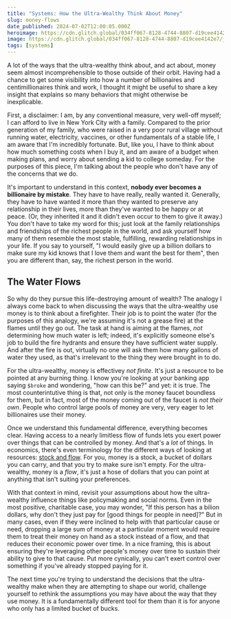 ```yaml
---
title: "Systems: How the Ultra-Wealthy Think About Money"
slug: money-flows
date_published: 2024-07-02T12:00:05.000Z
heroimage: https://cdn.glitch.global/034ff067-8128-4744-8807-d19cee4142e7/joshua-hoehne-ouPTL4-f_mg-unsplash.jpg?v=1719933428151
image: https://cdn.glitch.global/034ff067-8128-4744-8807-d19cee4142e7/joshua-hoehne-ouPTL4-f_mg-unsplash.jpg?v=1719933428151
tags: [systems]
---
```


A lot of the ways that the ultra-wealthy think about, and act about, money seem almost incomprehensible to those outside of their orbit. Having had a chance to get some visibility into how a number of billionaires and centimillionaires think and work, I thought it might be useful to share a key insight that explains so many behaviors that might otherwise be inexplicable.

First, a disclaimer: I am, by any conventional measure, very well-off myself; I can afford to live in New York City with a family. Compared to the prior generation of my family, who were raised in a very poor rural village without running water, electricity, vaccines, or other fundamentals of a stable life, I am aware that I'm incredibly fortunate. But, like you, I have to think about how much something costs when I buy it, and am aware of a budget when making plans, and worry about sending a kid to college someday. For the purposes of this piece, I'm talking about the people who don't have any of the concerns that we do.

It's important to understand in this context, **nobody ever becomes a billionaire by mistake**. They have to have really, really wanted it. Generally, they have to have wanted it more than they wanted to preserve any relationship in their lives, more than they've wanted to be happy or at peace. (Or, they inherited it and it didn't even occur to them to give it away.) You don't have to take my word for this; just look at the family relationships and friendships of the richest people in the world, and ask yourself how many of them resemble the most stable, fulfilling, rewarding relationships in your life. If you say to yourself, "I would easily give up a billion dollars to make sure my kid knows that I love them and want the best for them", then you are different than, say, the richest person in the world.

## The Water Flows

So why do they pursue this life-destroying amount of wealth? The analogy I always come back to when discussing the ways that the ultra-wealthy use money is to think about a firefighter. Their job is to point the water (for the purposes of this analogy, we're assuming it's not a grease fire) at the flames until they go out. The task at hand is aiming at the flames, _not_ determining how much water is left; indeed, it's explicitly someone else's job to build the fire hydrants and ensure they have sufficient water supply. And after the fire is out, virtually no one will ask them how many gallons of water they used, as that's irrelevant to the thing they were brought in to do.

For the ultra-wealthy, money is effectivey _not finite_. It's just a resource to be pointed at any burning thing. I know you're looking at your banking app saying <code>$broke</code> and wondering, "how can this be?" and yet: it is true. The most counterintutive thing is that, not only is the money faucet boundless for them, but in fact, most of the money coming out of the faucet is _not their own_. People who control large pools of money are very, very eager to let billionaires use their money. 

Once we understand this fundamental difference, everything becomes clear. Having access to a nearly limitless flow of funds lets you exert power over things that can be controlled by money. And that's a _lot_ of things. In economics, there's even terminology for the different ways of looking at resources: <a href="https://en.wikipedia.org/wiki/Stock_and_flow">stock and flow</a>. For you, money is a stock, a bucket of dollars you can carry, and that you try to make sure isn't empty. For the ultra-wealthy, money is a _flow_, it's just a hose of dollars that you can point at anything that isn't suiting your preferences.

With that context in mind, revisit your assumptions about how the ultra-wealthy influence things like policymaking and social norms. Even in the most positive, charitable case, you may wonder, "If this person has a bilion dollars, why don't they just pay for [good things for people in need]?" But in many cases, even if they were inclined to help with that particular cause or need, dropping a large sum of money at a particular moment would require them to treat their money on hand as a stock instead of a flow, and that reduces their economic power over time. In a nice framing, this is about ensuring they're leveraging other people's money over time to sustain their ability to give to that cause. Put more cynically, you can't exert control over something if you've already stopped paying for it.

The next time you're trying to understand the decisions that the ultra-wealthy make when they are attempting to shape our world, challenge yourself to rethink the assumptions you may have about the way that they use money. It is a fundamentally different tool for them than it is for anyone who only has a limited bucket of bucks.